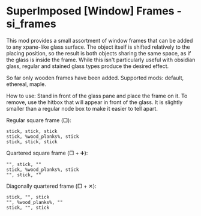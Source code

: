# SuperImposed [Window] Frames - si_frames

This mod provides a small assortment of window frames that can be added to any xpane-like
glass surface. The object itself is shifted relatively to the placing position, so the result
is both objects sharing the same space, as if the glass is inside the frame. While this isn't
particularly useful with obsidian glass, regular and stained glass types produce the desired
effect.

So far only wooden frames have been added. Supported mods: default, ethereal, maple.

How to use:
Stand in front of the glass pane and place the frame on it. To remove, use the hitbox
that will appear in front of the glass. It is slightly smaller than a regular node box to
make it easier to tell apart.

Regular square frame (□):

```
stick, stick, stick
stick, %wood_planks%, stick
stick, stick, stick
```

Quartered square frame (□ + ➕):

```
"", stick, ""
stick, %wood_planks%, stick
"", stick, ""
```

Diagonally quartered frame (□ + ✕):

```
stick, "", stick
"", %wood_planks%, ""
stick, "", stick
```